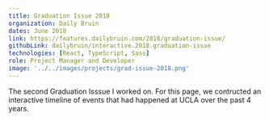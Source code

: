 ```yaml
---
title: Graduation Issue 2018
organization: Daily Bruin
dates: June 2018
link: https://features.dailybruin.com/2018/graduation-issue/
githubLink: dailybruin/interactive.2018.graduation-issue
technologies: [React, TypeScript, Sass]
role: Project Manager and Developer
image: '../../images/projects/grad-issue-2018.png'
---
```


The second Graduation Isssue I worked on. For this page, we contructed an interactive timeline of events that had happened at UCLA over the past 4 years.

